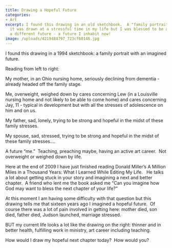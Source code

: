 ```yaml
---
title: Drawing a Hopeful Future
categories:
- Art
excerpt: I found this drawing in an old sketchbook.  A "family portrait" of sorts,
  it was drawn at a stressful time in my life but I was blessed to be able to imagine
  a different future - a future I inhabit now!
image: /uploads/4219484797_723cf60146.jpg
---
```


I found this drawing in a 1994 sketchbook: a family portrait with an imagined future.

Reading from left to right:

My mother, in an Ohio nursing home, seriously declining from dementia - already headed off the family stage.

Me, overweight, weighed down by cares concerning Lew (in a Louisville nursing home and not likely to be able to come home) and cares concerning Jay, 11 - typical in development but with all the stresses of adolescence on him and on us.

My father, sad, lonely, trying to be strong and hopeful in the midst of these family stresses.

My spouse, sad, stressed, trying to be strong and hopeful in the midst of these family stresses….

A future “me.”  Teaching, preaching maybe, having an active art career.  Not overweight or weighed down by life.

Here at the end of 2009 I have just finished reading Donald Miller’s A Million Miles in a Thousand Years: What I Learned While Editing My Life.   He talks a lot about getting stuck in your story and imagining a next and better chapter.  A friend who lent me the book asked me “Can you imagine how God may want to bless the next chapter of your life?”

At this moment I am having some difficulty with that question but this drawing tells me that sixteen years ago I imagined a hopeful future.  Of course there was a lot of pain involved in getting here: mother died, son died, father died, Judson launched, marriage stressed.

BUT my current life looks a lot like the drawing on the right: thinner and in better health, fulfilling work in ministry, art career including teaching.

How would I draw my hopeful next chapter today?  How would you?

